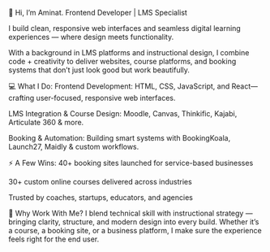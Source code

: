 👋 Hi, I’m Aminat.
Frontend Developer | LMS Specialist 

I build clean, responsive web interfaces and seamless digital learning experiences — where design meets functionality.

With a background in LMS platforms and instructional design, I combine code + creativity to deliver websites, course platforms, and booking systems that don’t just look good but work beautifully.

💻 What I Do:
Frontend Development: HTML, CSS, JavaScript, and React—crafting user-focused, responsive web interfaces.

LMS Integration & Course Design: Moodle, Canvas, Thinkific, Kajabi, Articulate 360 & more.

Booking & Automation: Building smart systems with BookingKoala, Launch27, Maidly & custom workflows.

⚡ A Few Wins:
40+ booking sites launched for service-based businesses

30+ custom online courses delivered across industries

Trusted by coaches, startups, educators, and agencies

🧠 Why Work With Me?
I blend technical skill with instructional strategy — bringing clarity, structure, and modern design into every build. Whether it’s a course, a booking site, or a business platform, I make sure the experience feels right for the end user.
